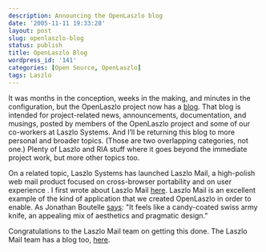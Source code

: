 ```yaml
---
description: Announcing the OpenLaszlo blog
date: '2005-11-11 19:33:28'
layout: post
slug: openlaszlo-blog
status: publish
title: OpenLaszlo Blog
wordpress_id: '141'
categories: [Open Source, OpenLaszlo]
tags: Laszlo
---
```


It was months in the conception, weeks in the making, and minutes in the configuration, but the OpenLaszlo project now has a [blog](http://weblog.openlaszlo.org/). That blog is intended for project-related news, announcements, documentation, and musings, posted by members of the OpenLaszlo project and some of our co-workers at Laszlo Systems. And I’ll be returning this blog to more personal and broader topics. (Those are two overlapping categories, not one.) Plenty of Laszlo and RIA stuff where it goes beyond the immediate project work, but more other topics too.

<!-- more -->

On a related topic, Laszlo Systems has launched Laszlo Mail, a high-polish web mail product focused on cross-browser portability and on user experience . I first wrote about Laszlo Mail [here](/2005/03/laszlo-mail). Laszlo Mail is an excellent example of the kind of application that we created OpenLaszlo in order to enable.  As Jonathan Boutelle [says](http://www.jonathanboutelle.com/mt/archives/2005/11/laszlomail_serv.html): "It feels like a candy-coated swiss army knife, an appealing mix of aesthetics and pragmatic design."

Congratulations to the Laszlo Mail team on getting this done. The Laszlo Mail team has a blog too, [here](http://www.laszlomail.com/blog).
